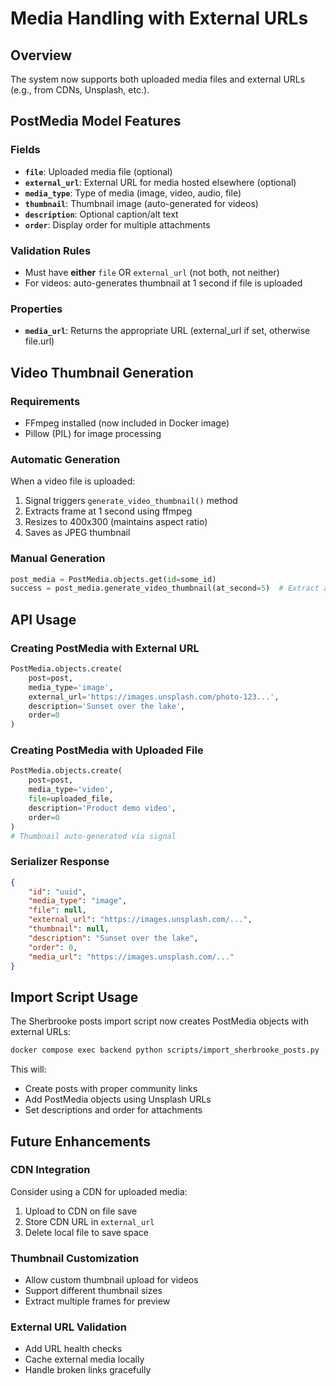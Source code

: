 # Media Handling with External URLs

## Overview
The system now supports both uploaded media files and external URLs (e.g., from CDNs, Unsplash, etc.).

## PostMedia Model Features

### Fields
- **`file`**: Uploaded media file (optional)
- **`external_url`**: External URL for media hosted elsewhere (optional)
- **`media_type`**: Type of media (image, video, audio, file)
- **`thumbnail`**: Thumbnail image (auto-generated for videos)
- **`description`**: Optional caption/alt text
- **`order`**: Display order for multiple attachments

### Validation Rules
- Must have **either** `file` OR `external_url` (not both, not neither)
- For videos: auto-generates thumbnail at 1 second if file is uploaded

### Properties
- **`media_url`**: Returns the appropriate URL (external_url if set, otherwise file.url)

## Video Thumbnail Generation

### Requirements
- FFmpeg installed (now included in Docker image)
- Pillow (PIL) for image processing

### Automatic Generation
When a video file is uploaded:
1. Signal triggers `generate_video_thumbnail()` method
2. Extracts frame at 1 second using ffmpeg
3. Resizes to 400x300 (maintains aspect ratio)
4. Saves as JPEG thumbnail

### Manual Generation
```python
post_media = PostMedia.objects.get(id=some_id)
success = post_media.generate_video_thumbnail(at_second=5)  # Extract at 5 seconds
```

## API Usage

### Creating PostMedia with External URL
```python
PostMedia.objects.create(
    post=post,
    media_type='image',
    external_url='https://images.unsplash.com/photo-123...',
    description='Sunset over the lake',
    order=0
)
```

### Creating PostMedia with Uploaded File
```python
PostMedia.objects.create(
    post=post,
    media_type='video',
    file=uploaded_file,
    description='Product demo video',
    order=0
)
# Thumbnail auto-generated via signal
```

### Serializer Response
```json
{
    "id": "uuid",
    "media_type": "image",
    "file": null,
    "external_url": "https://images.unsplash.com/...",
    "thumbnail": null,
    "description": "Sunset over the lake",
    "order": 0,
    "media_url": "https://images.unsplash.com/..."
}
```

## Import Script Usage

The Sherbrooke posts import script now creates PostMedia objects with external URLs:

```bash
docker compose exec backend python scripts/import_sherbrooke_posts.py
```

This will:
- Create posts with proper community links
- Add PostMedia objects using Unsplash URLs
- Set descriptions and order for attachments

## Future Enhancements

### CDN Integration
Consider using a CDN for uploaded media:
1. Upload to CDN on file save
2. Store CDN URL in `external_url`
3. Delete local file to save space

### Thumbnail Customization
- Allow custom thumbnail upload for videos
- Support different thumbnail sizes
- Extract multiple frames for preview

### External URL Validation
- Add URL health checks
- Cache external media locally
- Handle broken links gracefully
